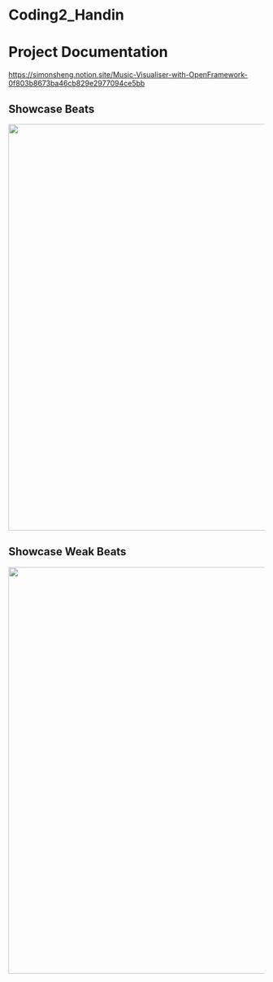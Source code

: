 # Coding2_Handin


# Project Documentation
https://simonsheng.notion.site/Music-Visualiser-with-OpenFramework-0f803b8673ba46cb829e2977094ce5bb

## Showcase Beats
<img src="https://github.com/SimonS98/Coding2_Handin/blob/main/showcase_beats.gif" width="800"  />

## Showcase Weak Beats
<img src="https://github.com/SimonS98/Coding2_Handin/blob/main/blackGif.gif" width="800"  />
